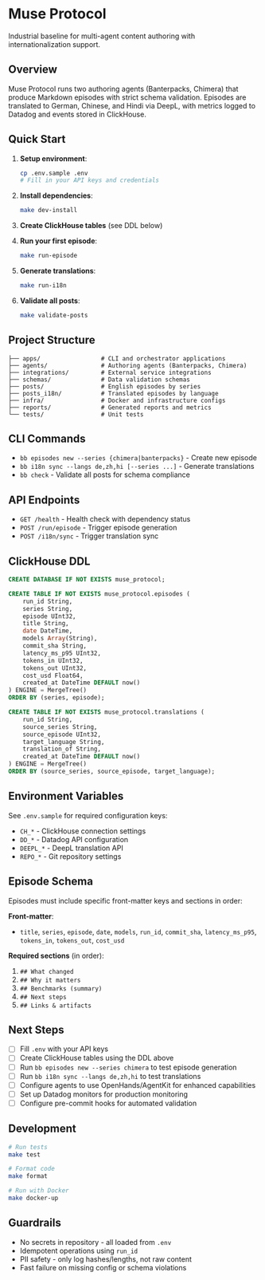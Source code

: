 # Muse Protocol

Industrial baseline for multi-agent content authoring with internationalization support.

## Overview

Muse Protocol runs two authoring agents (Banterpacks, Chimera) that produce Markdown episodes with strict schema validation. Episodes are translated to German, Chinese, and Hindi via DeepL, with metrics logged to Datadog and events stored in ClickHouse.

## Quick Start

1. **Setup environment**:
   ```bash
   cp .env.sample .env
   # Fill in your API keys and credentials
   ```

2. **Install dependencies**:
   ```bash
   make dev-install
   ```

3. **Create ClickHouse tables** (see DDL below)

4. **Run your first episode**:
   ```bash
   make run-episode
   ```

5. **Generate translations**:
   ```bash
   make run-i18n
   ```

6. **Validate all posts**:
   ```bash
   make validate-posts
   ```

## Project Structure

```
├── apps/                 # CLI and orchestrator applications
├── agents/               # Authoring agents (Banterpacks, Chimera)
├── integrations/         # External service integrations
├── schemas/              # Data validation schemas
├── posts/                # English episodes by series
├── posts_i18n/           # Translated episodes by language
├── infra/                # Docker and infrastructure configs
├── reports/              # Generated reports and metrics
└── tests/                # Unit tests
```

## CLI Commands

- `bb episodes new --series {chimera|banterpacks}` - Create new episode
- `bb i18n sync --langs de,zh,hi [--series ...]` - Generate translations
- `bb check` - Validate all posts for schema compliance

## API Endpoints

- `GET /health` - Health check with dependency status
- `POST /run/episode` - Trigger episode generation
- `POST /i18n/sync` - Trigger translation sync

## ClickHouse DDL

```sql
CREATE DATABASE IF NOT EXISTS muse_protocol;

CREATE TABLE IF NOT EXISTS muse_protocol.episodes (
    run_id String,
    series String,
    episode UInt32,
    title String,
    date DateTime,
    models Array(String),
    commit_sha String,
    latency_ms_p95 UInt32,
    tokens_in UInt32,
    tokens_out UInt32,
    cost_usd Float64,
    created_at DateTime DEFAULT now()
) ENGINE = MergeTree()
ORDER BY (series, episode);

CREATE TABLE IF NOT EXISTS muse_protocol.translations (
    run_id String,
    source_series String,
    source_episode UInt32,
    target_language String,
    translation_of String,
    created_at DateTime DEFAULT now()
) ENGINE = MergeTree()
ORDER BY (source_series, source_episode, target_language);
```

## Environment Variables

See `.env.sample` for required configuration keys:
- `CH_*` - ClickHouse connection settings
- `DD_*` - Datadog API configuration
- `DEEPL_*` - DeepL translation API
- `REPO_*` - Git repository settings

## Episode Schema

Episodes must include specific front-matter keys and sections in order:

**Front-matter**:
- `title`, `series`, `episode`, `date`, `models`, `run_id`, `commit_sha`, `latency_ms_p95`, `tokens_in`, `tokens_out`, `cost_usd`

**Required sections** (in order):
1. `## What changed`
2. `## Why it matters`
3. `## Benchmarks (summary)`
4. `## Next steps`
5. `## Links & artifacts`

## Next Steps

- [ ] Fill `.env` with your API keys
- [ ] Create ClickHouse tables using the DDL above
- [ ] Run `bb episodes new --series chimera` to test episode generation
- [ ] Run `bb i18n sync --langs de,zh,hi` to test translations
- [ ] Configure agents to use OpenHands/AgentKit for enhanced capabilities
- [ ] Set up Datadog monitors for production monitoring
- [ ] Configure pre-commit hooks for automated validation

## Development

```bash
# Run tests
make test

# Format code
make format

# Run with Docker
make docker-up
```

## Guardrails

- No secrets in repository - all loaded from `.env`
- Idempotent operations using `run_id`
- PII safety - only log hashes/lengths, not raw content
- Fast failure on missing config or schema violations


